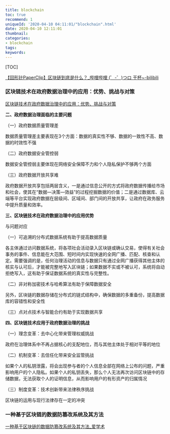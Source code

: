 ```yaml
---
title: blockchain
toc: true
recommend: 1
uniqueId: '2020-04-10 04:11:01/"blockchain".html'
date: 2020-04-10 12:11:01
thumbnail:
categories:
- blockchain
tags:
keywords:
---
```


[TOC]

<!--more-->

[【回形针PaperClip】区块链到底是什么？_哔哩哔哩 (゜-゜)つロ 干杯~-bilibili](https://www.bilibili.com/video/BV1oJ411E7Lg)



### 区块链技术在政府数据治理中的应用：优势、挑战与对策

[区块链技术在政府数据治理中的应用：优势、挑战与对策](https://www.sohu.com/a/272144896_224692)

**二、政府数据治理面临的主要问题**

（一）政府数据质量管理差

数据质量管理差主要表现在3个方面：数据的真实性不够、数据的一致性不高、数据的时效性不强

（二）政府数据安全管控弱

数据安全管控弱主要体现在网络安全保障不力和个人隐私保护不够两个方面

（三）政府数据开放共享难

政府数据开放共享包括两层含义，一是通过信息公开的方式将政府数据传播给市场和社会，使其在“数据—决策—效益”的过程挖掘数据的价值；二是通过数据库、云端等平台实现政府数据在层级间、区域间、部门间的开放共享，让政府在政务服务中提升质量和效率。

**三、区块链技术在政府数据治理中的应用优势**

与问题对应

（一）可追溯的分布式数据系统有助于提高数据质量

各主体通过访问数据系统，将各项社会活动录入区块链或确认交易，使得有关社会事务的事件、信息能在大范围、短时间内实现快速的全网广播、匹配、核查和认定。需要强调的是，任何治理活动的信息与数据只有通过全网广播获得其他主体的核实与认可后，才能被完整地写入区块链；如果数据不实或不被认可，系统将自动拒绝写入，这有助于保证数据系统的真实性与完整性。

（二）非对称加密技术与哈希算法有助于保障数据安全

另外，区块链的数据存储在分布式的链式结构中，确保数据的多重备份，提高数据库的容错性和安全性

（三）点对点技术与智能合约有助于实现数据共享

**四、区块链技术应用于政府数据治理的挑战**

（一）理念变革：去中心化带来管理权威挑战

政府在治理体系中不再占据核心的支配地位，而与其他主体处于相对平等的地位

（二）机制变革：去信任化带来安全监管挑战

如果个人的私钥泄露，将会出现参与者的个人信息全部在网络上公布的问题，严重影响用户的个人隐私。如果个人的私钥丢失，那么个人无法再次访问区块链中的存储数据，无法获取个人的证明信息，从而影响用户的有形资产的归属情况

（三）制度变革：技术创新带来法律秩序挑战

区块链的运用与现行法律存在一定的冲突



### 一种基于区块链的数据防篡改系统及其方法

[一种基于区块链的数据防篡改系统及其方法_爱学术](https://www.ixueshu.com/document/57827a485ac3460c504572619bc20e72318947a18e7f9386.html)



